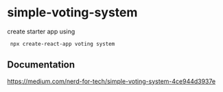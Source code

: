 # simple-voting-system
create starter app using

     npx create-react-app voting system
     
 ## Documentation
 https://medium.com/nerd-for-tech/simple-voting-system-4ce944d3937e
